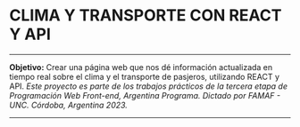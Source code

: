 # CLIMA Y TRANSPORTE CON REACT Y API

---

**Objetivo:**
Crear una página web que nos dé información actualizada en tiempo real sobre el clima y el transporte de pasjeros, utilizando REACT y API.
*Este proyecto es parte de los trabajos prácticos de la tercera etapa de Programación Web Front-end, Argentina Programa. Dictado por FAMAF - UNC. Córdoba, Argentina 2023.*

---

